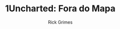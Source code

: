 ---
layout: post
author: Rick Grimes
category: Filmes
post_date: '2022-04-15T17:54:10.808Z'
post_modified: '2022-04-15T17:54:10.808Z'
title: '1Uncharted: Fora do Mapa'
description: 'Baseado no videogame de sucesso, em Uncharted, o caçador de tesouros Nathan Drake, descendente do explorador Francis Drake, inicia uma jornada em busca de um tesouro na lendária cidade sul americana de El Dorado. Lá, acabam sendo perseguidos por um grupo de mercenários que também busca o tesouro perdido.'
poster_path: /tlZpSxYuBRoVJBOpUrPdQe9FmFq.jpg
tmdb_id: 335787
imdb_id: tt1464335
runtime: 116
release_date: '2022-02-10'
genres:
  - Ação
  - Aventura
casts:
  - Tom Holland
  - Mark Wahlberg
  - Antonio Banderas
  - Sophia Ali
  - Tati Gabrielle
  - Steven Waddington
crews:
  - Ruben Fleischer
trailer: R68xqaxgTSI
certification: 12
adult: false
vote_average: 7.0
vote_count: 943
qualitys:
  - 1080p
  - 720p
audios:
  - Dual Áudio
  - Português
  - Inglês
extensions:
  - mkv
  - mp4
---
